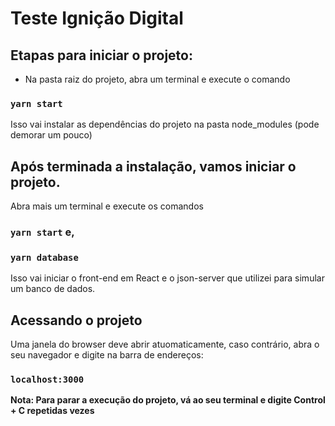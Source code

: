 # Teste Ignição Digital
## Etapas para iniciar o projeto:

- Na pasta raiz do projeto, abra um terminal e execute o comando
### `yarn start`

Isso vai instalar as dependências do projeto na pasta node_modules (pode demorar um pouco)

## Após terminada a instalação, vamos iniciar o projeto.

Abra mais um terminal e execute os comandos
### `yarn start` e,

### `yarn database`

Isso vai iniciar o front-end em React e o json-server que utilizei para simular um banco
de dados.

## Acessando o projeto

Uma janela do browser deve abrir atuomaticamente, caso contrário, abra o seu navegador
e digite na barra de endereços:

### `localhost:3000`

**Nota: Para parar a execução do projeto, vá ao seu terminal e digite Control + C repetidas vezes**

